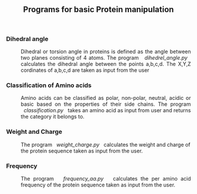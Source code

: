 <h2 align="center"> Programs for basic Protein manipulation </h2><br>
<dl>
  <h3><dt>Dihedral angle</dt></h3>
  <dd align="justify">Dihedral or torsion angle in proteins is defined as the angle between two planes consisting of 4 atoms.
  The program &nbsp&nbsp<i>dihedrel_angle.py</i>&nbsp&nbsp calculates the dihedral angle between the points a,b,c,d. The X,Y,Z cordinates of a,b,c,d are taken as input from the user</dd>

<h3><dt>Classification of Amino acids</dt></h3>
<dd align="justify">Amino acids can be classified as polar, non-polar, neutral, acidic or basic based on the properties of their side chains. The program &nbsp&nbsp<i>classification.py</i>&nbsp&nbsp  takes an amino acid as input from user and returns the category it belongs to.</dd>

<h3><dt>Weight and Charge</dt></h3>
<dd>The program &nbsp&nbsp<i>weight_charge.py</i>&nbsp&nbsp calculates the weight and charge of the protein sequence taken as input from the user.</dd>

<h3><dt>Frequency</dt></h3>
<dd align="justify">The program &nbsp&nbsp<i>frequency_aa.py</i>&nbsp&nbsp calculates the per amino acid frequency of the protein sequence taken as input from the user.</dd>
</dl>
